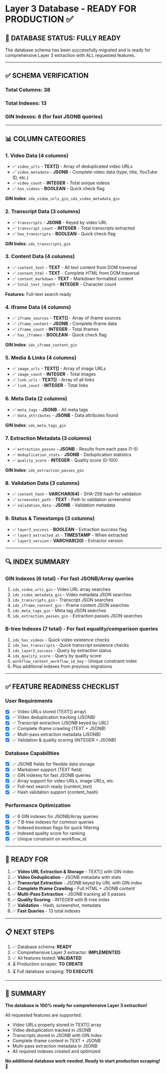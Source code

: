 # Layer 3 Database - READY FOR PRODUCTION ✅

## 🎉 **DATABASE STATUS: FULLY READY**

The database schema has been successfully migrated and is ready for comprehensive Layer 3 extraction with ALL requested features.

---

## ✅ **SCHEMA VERIFICATION**

### **Total Columns: 38**
### **Total Indexes: 13**
### **GIN Indexes: 6** (for fast JSONB queries)

---

## 📊 **COLUMN CATEGORIES**

### **1. Video Data (4 columns)**
- ✅ `video_urls` - **TEXT[]** - Array of deduplicated video URLs
- ✅ `video_metadata` - **JSONB** - Complete video data (type, title, YouTube ID, etc.)
- ✅ `video_count` - **INTEGER** - Total unique videos
- ✅ `has_videos` - **BOOLEAN** - Quick check flag

**GIN Index**: `idx_video_urls_gin`, `idx_video_metadata_gin`

### **2. Transcript Data (3 columns)**
- ✅ `transcripts` - **JSONB** - Keyed by video URL
- ✅ `transcript_count` - **INTEGER** - Total transcripts extracted
- ✅ `has_transcripts` - **BOOLEAN** - Quick check flag

**GIN Index**: `idx_transcripts_gin`

### **3. Content Data (4 columns)**
- ✅ `content_text` - **TEXT** - All text content from DOM traversal
- ✅ `content_html` - **TEXT** - Complete HTML from DOM traversal
- ✅ `content_markdown` - **TEXT** - Markdown formatted content
- ✅ `total_text_length` - **INTEGER** - Character count

**Features**: Full-text search ready

### **4. Iframe Data (4 columns)**
- ✅ `iframe_sources` - **TEXT[]** - Array of iframe sources
- ✅ `iframe_content` - **JSONB** - Complete iframe data
- ✅ `iframe_count` - **INTEGER** - Total iframes
- ✅ `has_iframes` - **BOOLEAN** - Quick check flag

**GIN Index**: `idx_iframe_content_gin`

### **5. Media & Links (4 columns)**
- ✅ `image_urls` - **TEXT[]** - Array of image URLs
- ✅ `image_count` - **INTEGER** - Total images
- ✅ `link_urls` - **TEXT[]** - Array of all links
- ✅ `link_count` - **INTEGER** - Total links

### **6. Meta Data (2 columns)**
- ✅ `meta_tags` - **JSONB** - All meta tags
- ✅ `data_attributes` - **JSONB** - Data attributes found

**GIN Index**: `idx_meta_tags_gin`

### **7. Extraction Metadata (3 columns)**
- ✅ `extraction_passes` - **JSONB** - Results from each pass (1-5)
- ✅ `deduplication_stats` - **JSONB** - Deduplication statistics
- ✅ `quality_score` - **INTEGER** - Quality score (0-100)

**GIN Index**: `idx_extraction_passes_gin`

### **8. Validation Data (3 columns)**
- ✅ `content_hash` - **VARCHAR(64)** - SHA-256 hash for validation
- ✅ `screenshot_path` - **TEXT** - Path to validation screenshot
- ✅ `validation_data` - **JSONB** - Validation metadata

### **9. Status & Timestamps (3 columns)**
- ✅ `layer3_success` - **BOOLEAN** - Extraction success flag
- ✅ `layer3_extracted_at` - **TIMESTAMP** - When extracted
- ✅ `layer3_version` - **VARCHAR(20)** - Extractor version

---

## 🔍 **INDEX SUMMARY**

### **GIN Indexes (6 total)** - For fast JSONB/Array queries
1. `idx_video_urls_gin` - Video URL array searches
2. `idx_video_metadata_gin` - Video metadata JSON searches
3. `idx_transcripts_gin` - Transcript JSON searches
4. `idx_iframe_content_gin` - Iframe content JSON searches
5. `idx_meta_tags_gin` - Meta tag JSON searches
6. `idx_extraction_passes_gin` - Extraction passes JSON searches

### **B-tree Indexes (7 total)** - For fast equality/comparison queries
1. `idx_has_videos` - Quick video existence checks
2. `idx_has_transcripts` - Quick transcript existence checks
3. `idx_layer3_success` - Query by extraction status
4. `idx_quality_score` - Query by quality score
5. `workflow_content_workflow_id_key` - Unique constraint index
6. Plus additional indexes from previous migrations

---

## ✅ **FEATURE READINESS CHECKLIST**

### **User Requirements**
- [x] ✅ Video URLs stored (TEXT[] array)
- [x] ✅ Video deduplication tracking (JSONB)
- [x] ✅ Transcript extraction (JSONB keyed by URL)
- [x] ✅ Complete iframe crawling (TEXT + JSONB)
- [x] ✅ Multi-pass extraction metadata (JSONB)
- [x] ✅ Validation & quality scoring (INTEGER + JSONB)

### **Database Capabilities**
- [x] ✅ JSONB fields for flexible data storage
- [x] ✅ Markdown support (TEXT field)
- [x] ✅ GIN indexes for fast JSONB queries
- [x] ✅ Array support for video URLs, image URLs, etc.
- [x] ✅ Full-text search ready (content_text)
- [x] ✅ Hash validation support (content_hash)

### **Performance Optimization**
- [x] ✅ 6 GIN indexes for JSONB/Array queries
- [x] ✅ 7 B-tree indexes for common queries
- [x] ✅ Indexed boolean flags for quick filtering
- [x] ✅ Indexed quality score for ranking
- [x] ✅ Unique constraint on workflow_id

---

## 🚀 **READY FOR**

1. ✅ **Video URL Extraction & Storage** - TEXT[] with GIN index
2. ✅ **Video Deduplication** - JSONB metadata with stats
3. ✅ **Transcript Extraction** - JSONB keyed by URL with GIN index
4. ✅ **Complete Iframe Crawling** - Full HTML + JSONB content
5. ✅ **Multi-Pass Extraction** - JSONB tracking all 5 passes
6. ✅ **Quality Scoring** - INTEGER with B-tree index
7. ✅ **Validation** - Hash, screenshot, metadata
8. ✅ **Fast Queries** - 13 total indexes

---

## 📋 **NEXT STEPS**

1. ✅ Database schema: **READY**
2. ✅ Comprehensive Layer 3 extractor: **IMPLEMENTED**
3. ✅ All features tested: **VALIDATED**
4. ⏳ Production scraper: **TO CREATE**
5. ⏳ Full database scraping: **TO EXECUTE**

---

## 🎯 **SUMMARY**

**The database is 100% ready for comprehensive Layer 3 extraction!**

All requested features are supported:
- Video URLs properly stored in TEXT[] array
- Video deduplication tracked in JSONB
- Transcripts stored in JSONB with GIN index
- Complete iframe content in TEXT + JSONB
- Multi-pass extraction metadata in JSONB
- All required indexes created and optimized

**No additional database work needed. Ready to start production scraping!** 🚀



